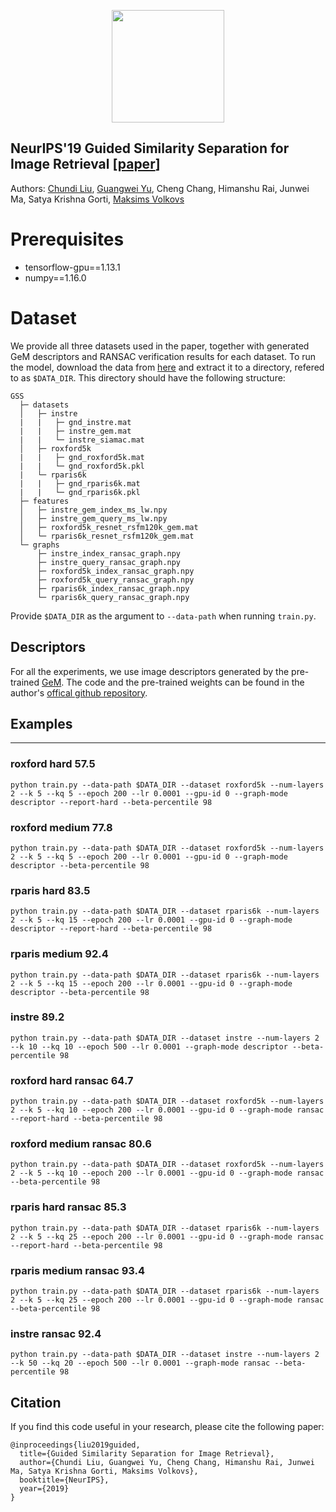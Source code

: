<p align="center">
<a href="https://layer6.ai/"><img src="https://github.com/layer6ai-labs/DropoutNet/blob/master/logs/logobox.jpg" width="180"></a>
</p>

## NeurIPS'19 Guided Similarity Separation for Image Retrieval [[paper](http://www.cs.toronto.edu/~mvolkovs/NIPS2019_GSS.pdf)]

Authors: [Chundi Liu](http://www.cs.toronto.edu/~chundiliu), [Guangwei Yu](http://www.cs.toronto.edu/~guangweiyu), Cheng Chang, Himanshu Rai, Junwei Ma, Satya Krishna Gorti, [Maksims Volkovs](http://www.cs.toronto.edu/~mvolkovs)

# Prerequisites

* tensorflow-gpu==1.13.1
* numpy==1.16.0


# Dataset

We provide all three datasets used in the paper, together with generated GeM descriptors and RANSAC verification results for each dataset. To run the model, download the data from [here](https://s3.amazonaws.com/public.layer6.ai/GSS/GSS.tar.gz)
and extract it to a directory, refered to as `$DATA_DIR`. This directory should have the following structure:
```
GSS
  ├─ datasets
  │   ├─ instre
  |   |   ├─ gnd_instre.mat
  |   |   ├─ instre_gem.mat
  |   |   └─ instre_siamac.mat
  │   ├─ roxford5k
  |   |   ├─ gnd_roxford5k.mat
  |   |   └─ gnd_roxford5k.pkl
  |   └─ rparis6k
  |   |   ├─ gnd_rparis6k.mat
  |   |   └─ gnd_rparis6k.pkl
  ├─ features				
  │   ├─ instre_gem_index_ms_lw.npy
  │   ├─ instre_gem_query_ms_lw.npy
  │   ├─ roxford5k_resnet_rsfm120k_gem.mat
  │   └─ rparis6k_resnet_rsfm120k_gem.mat
  └─ graphs
      ├─ instre_index_ransac_graph.npy
      ├─ instre_query_ransac_graph.npy
      ├─ roxford5k_index_ransac_graph.npy
      ├─ roxford5k_query_ransac_graph.npy
      ├─ rparis6k_index_ransac_graph.npy
      └─ rparis6k_query_ransac_graph.npy
```
Provide `$DATA_DIR` as the argument to `--data-path` when running `train.py`.

## Descriptors

For all the experiments, we use image descriptors generated by the pre-trained [GeM](https://arxiv.org/abs/1711.02512). The code and the pre-trained weights can be found in the author's [offical github repository](https://github.com/filipradenovic/cnnimageretrieval-pytorch).

## Examples
------

### roxford hard 57.5
```
python train.py --data-path $DATA_DIR --dataset roxford5k --num-layers 2 --k 5 --kq 5 --epoch 200 --lr 0.0001 --gpu-id 0 --graph-mode descriptor --report-hard --beta-percentile 98
```

### roxford medium 77.8
```
python train.py --data-path $DATA_DIR --dataset roxford5k --num-layers 2 --k 5 --kq 5 --epoch 200 --lr 0.0001 --gpu-id 0 --graph-mode descriptor --beta-percentile 98
```

### rparis hard 83.5
```
python train.py --data-path $DATA_DIR --dataset rparis6k --num-layers 2 --k 5 --kq 15 --epoch 200 --lr 0.0001 --gpu-id 0 --graph-mode descriptor --report-hard --beta-percentile 98
```

### rparis medium 92.4
```
python train.py --data-path $DATA_DIR --dataset rparis6k --num-layers 2 --k 5 --kq 15 --epoch 200 --lr 0.0001 --gpu-id 0 --graph-mode descriptor --beta-percentile 98
```

### instre 89.2
```
python train.py --data-path $DATA_DIR --dataset instre --num-layers 2 --k 10 --kq 10 --epoch 500 --lr 0.0001 --graph-mode descriptor --beta-percentile 98
```

### roxford hard ransac 64.7
```
python train.py --data-path $DATA_DIR --dataset roxford5k --num-layers 2 --k 5 --kq 10 --epoch 200 --lr 0.0001 --gpu-id 0 --graph-mode ransac --report-hard --beta-percentile 98
```

### roxford medium ransac 80.6
```
python train.py --data-path $DATA_DIR --dataset roxford5k --num-layers 2 --k 5 --kq 10 --epoch 200 --lr 0.0001 --gpu-id 0 --graph-mode ransac --beta-percentile 98
```

### rparis hard ransac 85.3
```
python train.py --data-path $DATA_DIR --dataset rparis6k --num-layers 2 --k 5 --kq 25 --epoch 200 --lr 0.0001 --gpu-id 0 --graph-mode ransac --report-hard --beta-percentile 98
```

### rparis medium ransac 93.4
```
python train.py --data-path $DATA_DIR --dataset rparis6k --num-layers 2 --k 5 --kq 25 --epoch 200 --lr 0.0001 --gpu-id 0 --graph-mode ransac --beta-percentile 98
```

### instre ransac 92.4
```
python train.py --data-path $DATA_DIR --dataset instre --num-layers 2 --k 50 --kq 20 --epoch 500 --lr 0.0001 --graph-mode ransac --beta-percentile 98
```

## Citation

If you find this code useful in your research, please cite the following paper:

  
    @inproceedings{liu2019guided,
      title={Guided Similarity Separation for Image Retrieval},
      author={Chundi Liu, Guangwei Yu, Cheng Chang, Himanshu Rai, Junwei Ma, Satya Krishna Gorti, Maksims Volkovs},
      booktitle={NeurIPS},
      year={2019}
    }


